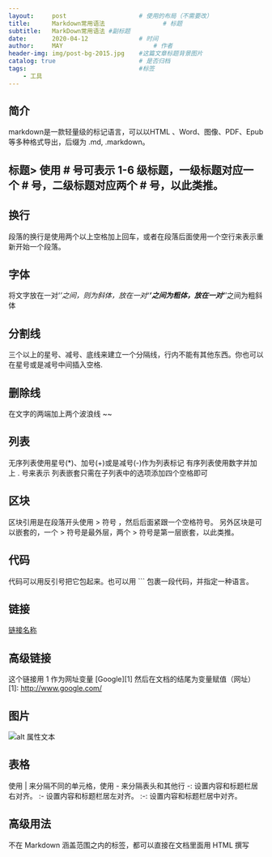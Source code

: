 ```yaml
---
layout:     post   				    # 使用的布局（不需要改）
title:      Markdown常用语法 				# 标题 
subtitle:   MarkDown常用语法 #副标题
date:       2020-04-12 				# 时间
author:     MAY 						# 作者
header-img: img/post-bg-2015.jpg 	#这篇文章标题背景图片
catalog: true 						# 是否归档
tags:								#标签
    - 工具
---
```


## 简介
 markdown是一款轻量级的标记语言，可以以HTML 、Word、图像、PDF、Epub 等多种格式导出，后缀为 .md, .markdown。
## 标题> 使用 # 号可表示 1-6 级标题，一级标题对应一个 # 号，二级标题对应两个 # 号，以此类推。
## 换行
 段落的换行是使用两个以上空格加上回车，或者在段落后面使用一个空行来表示重新开始一个段落。
## 字体
 将文字放在一对‘*’之间，则为斜体，放在一对‘**’之间为粗体，放在一对‘***’之间为粗斜体
## 分割线
 三个以上的星号、减号、底线来建立一个分隔线，行内不能有其他东西。你也可以在星号或是减号中间插入空格.
## 删除线
 在文字的两端加上两个波浪线 ~~
## 列表
 无序列表使用星号(*)、加号(+)或是减号(-)作为列表标记
 有序列表使用数字并加上 . 号来表示
 列表嵌套只需在子列表中的选项添加四个空格即可
## 区块
 区块引用是在段落开头使用 > 符号 ，然后后面紧跟一个空格符号。
 另外区块是可以嵌套的，一个 > 符号是最外层，两个 > 符号是第一层嵌套，以此类推。
## 代码
 代码可以用反引号把它包起来。也可以用 ``` 包裹一段代码，并指定一种语言。
## 链接
  [链接名称](链接地址)
## 高级链接
  这个链接用 1 作为网址变量 [Google][1]
  然后在文档的结尾为变量赋值（网址）
  [1]: http://www.google.com/
## 图片
  ![alt 属性文本](图片地址)
## 表格
  使用 | 来分隔不同的单元格，使用 - 来分隔表头和其他行
  -: 设置内容和标题栏居右对齐。
  :- 设置内容和标题栏居左对齐。
  :-: 设置内容和标题栏居中对齐。
## 高级用法
  不在 Markdown 涵盖范围之内的标签，都可以直接在文档里面用 HTML 撰写
